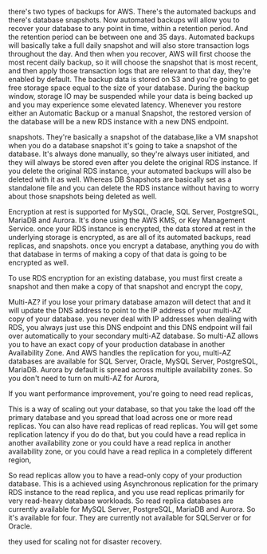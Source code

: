 there's two types of backups for AWS.
There's the automated backups
and there's database snapshots.
Now automated backups will allow you to recover
your database to any point in time,
within a retention period.
And the retention period can be between one and 35 days.
Automated backups will basically take a full daily snapshot
and will also store transaction logs throughout the day.
And then when you recover, AWS will first
choose the most recent daily backup,
so it will choose the snapshot that is most recent,
and then apply those transaction logs
that are relevant to that day,
they're enabled by default.
The backup data is stored on S3
and you're going to get free storage space
equal to the size of your database.
During the backup window, storage IO may be suspended
while your data is being backed up
and you may experience some elevated latency.
Whenever you restore either an Automatic Backup
or a manual Snapshot,
the restored version of the database will be
a new RDS instance with a new DNS endpoint.


snapshots.
They're basically a snapshot of the database,like a VM snapshot
when you do a database snapshot
it's going to take a snapshot of the database.
It's always done manually, so they're always user initiated,
and they will always be stored
even after you delete the original RDS instance.
If you delete the original RDS instance,
your automated backups will also be deleted
with it as well.
Whereas DB Snapshots are basically set as a standalone file
and you can delete the RDS instance without having to worry
about those snapshots being deleted as well.


Encryption at rest is supported for MySQL, Oracle,
SQL Server, PostgreSQL, MariaDB and Aurora.
It's done using the AWS KMS, or Key Management Service.
once your RDS instance is encrypted,
the data stored at rest in the underlying storage
is encrypted, as are all of its automated backups,
read replicas, and snapshots. once you encrypt a database, anything you do with
that database in terms of making a copy
of that data is going to be encrypted as well.

To use RDS encryption for an existing database,
you must first create a snapshot
and then make a copy of that snapshot
and encrypt the copy,

Multi-AZ?
if you lose your
primary database amazon will detect that
and it will update the DNS address to point to the
IP address of your multi-AZ copy of your database.
you never deal with IP addresses when dealing with RDS,
you always just use this DNS endpoint and this DNS endpoint will fail over automatically
to your secondary multi-AZ database.
So multi-AZ allows you to have an exact copy
of your production database in another Availability Zone.
And AWS handles the replication for you,
multi-AZ databases are available for
SQL Server, Oracle, MySQL Server, PostgreSQL, MariaDB.
Aurora by default
is spread across multiple availability zones.
So you don't need to turn on multi-AZ for Aurora,


If you want performance improvement,
you're going to need read replicas,

This is a way of scaling out your database,
so that you take the load off the primary database
and you spread that load across one or more read replicas.
You can also have read replicas of read replicas.
You will get some replication latency if you do do that,
but you could have a read replica in another
availability zone or you could have a read replica
in another availability zone, or you could have a
read replica in a completely different region,

So read replicas allow you to have a
read-only copy of your production database.
This is a achieved using Asynchronous replication for the
primary RDS instance to the read replica,
and you use read replicas primarily for very
read-heavy database workloads.
So read replica databases are currently available for
MySQL Server, PostgreSQL, MariaDB and Aurora.
So it's available for four.
They are currently not available for SQLServer or for Oracle.

they used for scaling not for disaster recovery.
